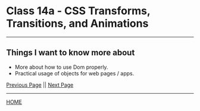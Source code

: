 # Class 14a - CSS Transforms, Transitions, and Animations

---

## Things I want to know more about

- More about how to use Dom properly.
- Practical usage of objects for web pages / apps.

[Previous Page](https://tomgtaylor.github.io/reading-notes2/class-13)    ||    [Next Page](https://tomgtaylor.github.io/reading-notes2/class-14b) <br>

---
[HOME](https://tomgtaylor.github.io/reading-notes2) <br>
